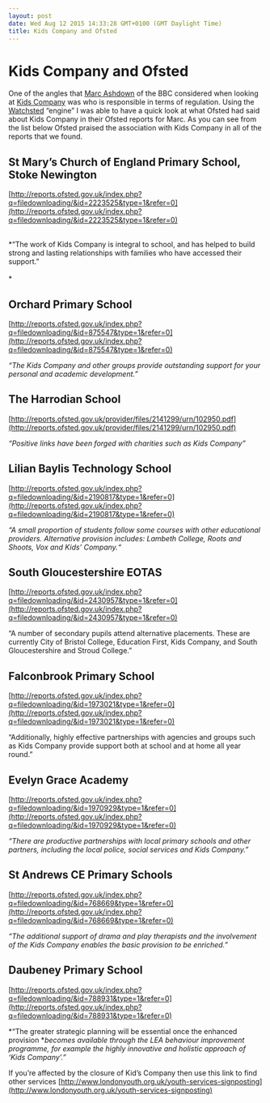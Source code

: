 ```yaml
---
layout: post
date: Wed Aug 12 2015 14:33:28 GMT+0100 (GMT Daylight Time)
title: Kids Company and Ofsted
---
```



Kids Company and Ofsted
=======================

One of the angles that [Marc Ashdown](https://twitter.com/marcashdown)
of the BBC considered when looking at [Kids
Company](http://www.kidsco.org.uk/) was who is responsible in terms of
regulation. Using the [Watchsted](http://www.watchsted.com) “engine” I
was able to have a quick look at what Ofsted had said about Kids Company
in their Ofsted reports for Marc. As you can see from the list below
Ofsted praised the association with Kids Company in all of the reports
that we found.

St Mary’s Church of England Primary School, Stoke Newington 
------------------------------------------------------------

[http://reports.ofsted.gov.uk/index.php?q=filedownloading/&id=2223525&type=1&refer=0](http://reports.ofsted.gov.uk/index.php?q=filedownloading/&id=2223525&type=1&refer=0)

\
*“The work of Kids Company is integral to school, and has helped to
build strong and lasting relationships with families who have accessed
their support.”\
\
*

Orchard Primary School
----------------------

[http://reports.ofsted.gov.uk/index.php?q=filedownloading/&id=875547&type=1&refer=0](http://reports.ofsted.gov.uk/index.php?q=filedownloading/&id=875547&type=1&refer=0)

*“The Kids Company and other groups provide outstanding support for your
personal and academic development.”*

The Harrodian School
--------------------

[http://reports.ofsted.gov.uk/provider/files/2141299/urn/102950.pdf](http://reports.ofsted.gov.uk/provider/files/2141299/urn/102950.pdf)

*“Positive links have been forged with charities such as Kids Company”*

Lilian Baylis Technology School
-------------------------------

[http://reports.ofsted.gov.uk/index.php?q=filedownloading/&id=2190817&type=1&refer=0](http://reports.ofsted.gov.uk/index.php?q=filedownloading/&id=2190817&type=1&refer=0)

*“A small proportion of students follow some courses with other
educational providers. Alternative provision includes: Lambeth College,
Roots and Shoots, Vox and Kids’ Company.“*

South Gloucestershire EOTAS
---------------------------

[http://reports.ofsted.gov.uk/index.php?q=filedownloading/&id=2430957&type=1&refer=0](http://reports.ofsted.gov.uk/index.php?q=filedownloading/&id=2430957&type=1&refer=0)

“A number of secondary pupils attend alternative placements. These are
currently City of Bristol College, Education First, Kids Company, and
South Gloucestershire and Stroud College.”

Falconbrook Primary School
--------------------------

[http://reports.ofsted.gov.uk/index.php?q=filedownloading/&id=1973021&type=1&refer=0](http://reports.ofsted.gov.uk/index.php?q=filedownloading/&id=1973021&type=1&refer=0)

“Additionally, highly effective partnerships with agencies and groups
such as Kids Company provide support both at school and at home all year
round.”

Evelyn Grace Academy
--------------------

[http://reports.ofsted.gov.uk/index.php?q=filedownloading/&id=1970929&type=1&refer=0](http://reports.ofsted.gov.uk/index.php?q=filedownloading/&id=1970929&type=1&refer=0)

*“There are productive partnerships with local primary schools and other
partners, including the local police, social services and Kids
Company.”*

St Andrews CE Primary Schools
-----------------------------

[http://reports.ofsted.gov.uk/index.php?q=filedownloading/&id=768669&type=1&refer=0](http://reports.ofsted.gov.uk/index.php?q=filedownloading/&id=768669&type=1&refer=0)

*“The additional support of drama and play therapists and the
involvement of the Kids Company enables the basic provision to be
enriched.”*

Daubeney Primary School
-----------------------

[http://reports.ofsted.gov.uk/index.php?q=filedownloading/&id=788931&type=1&refer=0](http://reports.ofsted.gov.uk/index.php?q=filedownloading/&id=788931&type=1&refer=0)

*“The greater strategic planning will be essential once the enhanced
provision **becomes available through the LEA behaviour improvement
programme, for example the highly innovative and holistic approach of
‘Kids Company’.”*

If you’re affected by the closure of Kid’s Company then use this link to
find other
services [http://www.londonyouth.org.uk/youth-services-signposting](http://www.londonyouth.org.uk/youth-services-signposting)

